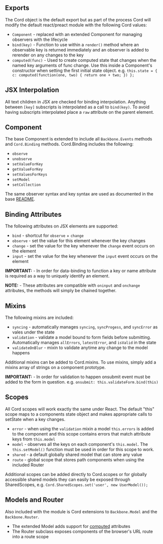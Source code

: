 Exports
-------------------------------

The Cord object is the default export but as part of the process Cord will modify the default react/preact module with the following Cord values:

* `Component` - replaced with an extended Component for managing observers with the lifecycle
* `bind(key)` - Function to use within a `render()` method where an observable key is returned immediately and an observer is added to rerender on any changes to the key
* `computed(func)` - Used to create computed state that changes when the named key arguments of func change. Use this inside a Component's constructor when setting the first initial state object.  e.g. `this.state = { c: computed(function(one, two) { return one + two; }) };`

JSX Interpolation
-------------------------------

All text children in JSX are checked for binding interpolation.  Anything between `[key]` subscripts is interpolated as a call to `bind(key)`. To avoid having subscripts interpolated place a `raw` attribute on the parent element.

Component
-------------------------------

The base Component is extended to include all `Backbone.Events` methods and `Cord.Binding` methods. Cord.Binding includes the following:

* `observe`
* `unobserve` 
* `setValueForKey` 
* `getValueForKey` 
* `setValuesForKeys` 
* `setModel` 
* `setCollection`

The same observer syntax and key syntax are used as documented in the base [README](../).

Binding Attributes
-------------------------------

The following attributes on JSX elements are supported:

* `bind` -  shortcut for `observe` + `change`
* `observe` - set the value for this element whenever the key changes
* `change` - set the value for the key whenever the `change` event occurs on the element
* `input` - set the value for the key whenever the `input` event occurs on the element

**IMPORTANT:** -  In order for data-binding to function a key or name attribute is required as a way to uniquely identify an element.

**NOTE:** - These attributes are compatible with `oninput` and `onchange` attributes, the methods will simply be chained together.

Mixins
-------------------------------

The following mixins are included:

* `syncing` - automatically manages `syncing`, `syncProgess`, and `syncError` as vales under the state
* `validation` - validate a model bound to form fields before submitting. Automatically manages `allErrors`, `latestError`, and `isValid` in the state
* `validateOnBlur` - mixin to validate anytime any change to the model happens

Additional mixins can be added to Cord.mixins. To use mixins, simply add a mixins array of strings on a component prototype.

**IMPORTANT:** - In order for validation to happen onsubmit event must be added to the form in question. e.g. `onsubmit: this.validateForm.bind(this)`

Scopes
-------------------------------

All Cord scopes will work exactly the same under React. The default "this" scope maps to a components state object and makes appropriate calls to setState when a key changes.

* `error` - when using the `validation` mixin a model `this.errors` is added to the component and this scope contains errors that match attribute keys from `this.model`
* `model` - observes all the keys on each component's `this.model`.  The `this.setModel()` function must be used in order for this scope to work.
* `shared` - a default globally shared model that can store any value
* `route` - global scope that stores path components when using the included Router

Additional scopes can be added directly to Cord.scopes or for globally accessible shared models they can easily be exposed through SharedScopes, e.g. `Cord.SharedScopes.set('user', new UserModel());`

Models and Router
-------------------------------

Also included with the module is Cord extensions to `Backbone.Model` and the `Backbone.Router`.

* The extended Model adds support for [computed](../plugins/computed.md) attributes
* The Router subclass exposes components of the browser's URL route into a route scope
